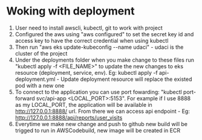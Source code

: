 # Woking with deployment
1. User need to install awscli, kubectl, git to work with project
2. Configured the aws using "aws configured" to set the secret key id and access key to have the correct credential when using kubectl
3. Then run "aws eks update-kubeconfig --name udaci" - udaci is the cluster of the project
4. Under the deployments folder when you make change to these files run "kubectl apply -f <FILE_NAME>" to update the new changes to eks resource (deployment, service, env). Eg: kubectl apply -f api-deployment.yml - Update deployment resource will replace the existed pod with a new one
5. To connect to the application you can use port fowarding: "kubectl port-forward svc/api-app <LOCAL_PORT>:5153". For example if I use 8888 as my LOCAL_PORT, the application will be available in http://127.0.0.1:8888/ url. From there we can access api endpoint - Eg: http://127.0.0.1:8888/api/reports/user_visits
6. Everytime we make new change and push to github new build will be trigged to run in AWSCodebuild, new image will be created in ECR
